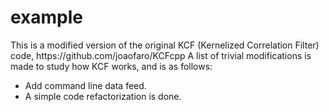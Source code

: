 # example
<p>
This is a modified version of the original KCF (Kernelized Correlation Filter) code, https://github.com/joaofaro/KCFcpp A list of trivial modifications is made to study how KCF works, and is as follows:
<ul>
<li>Add command line data feed.
<li>A simple code refactorization is done.
</ul>
</p>